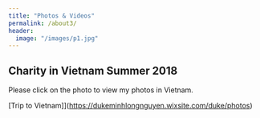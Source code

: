 ```yaml
---
title: "Photos & Videos"
permalink: /about3/
header:
  image: "/images/p1.jpg"
---
```


## Charity in Vietnam Summer 2018

Please click on the photo to view my photos in Vietnam.

[Trip to Vietnam]](https://dukeminhlongnguyen.wixsite.com/duke/photos)
